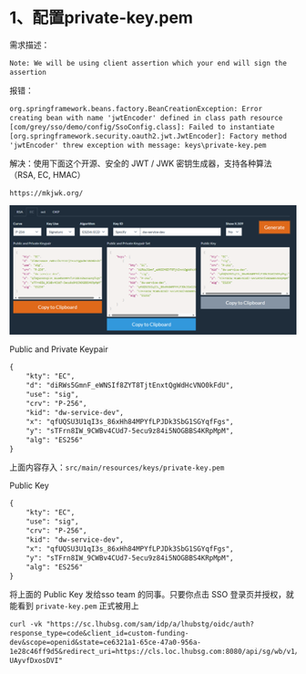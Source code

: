 

# 1、配置private-key.pem

需求描述：

```
Note: We will be using client assertion which your end will sign the assertion
```

报错：

```
org.springframework.beans.factory.BeanCreationException: Error creating bean with name 'jwtEncoder' defined in class path resource [com/grey/sso/demo/config/SsoConfig.class]: Failed to instantiate [org.springframework.security.oauth2.jwt.JwtEncoder]: Factory method 'jwtEncoder' threw exception with message: keys\private-key.pem
```

解决：使用下面这个开源、安全的 JWT / JWK 密钥生成器，支持各种算法（RSA, EC, HMAC）

```
https://mkjwk.org/
```

![](./pics/001.png)

Public and Private Keypair

```
{
    "kty": "EC",
    "d": "diRWs5GmnF_eWNSIf8ZYT8TjtEnxtQgWdHcVNO0kFdU",
    "use": "sig",
    "crv": "P-256",
    "kid": "dw-service-dev",
    "x": "qfUQSU3U1qI3s_86xHh84MPYfLPJDk3SbG1SGYqfFgs",
    "y": "sTFrn8IW_9CWBv4CUd7-5ecu9z84i5NOGBBS4KRpMpM",
    "alg": "ES256"
}
```

上面内容存入：`src/main/resources/keys/private-key.pem`

Public Key

```
{
    "kty": "EC",
    "use": "sig",
    "crv": "P-256",
    "kid": "dw-service-dev",
    "x": "qfUQSU3U1qI3s_86xHh84MPYfLPJDk3SbG1SGYqfFgs",
    "y": "sTFrn8IW_9CWBv4CUd7-5ecu9z84i5NOGBBS4KRpMpM",
    "alg": "ES256"
}
```

将上面的 Public Key 发给sso team 的同事。只要你点击 SSO 登录页并授权，就能看到 `private-key.pem` 正式被用上



```
curl -vk "https://sc.lhubsg.com/sam/idp/a/lhubstg/oidc/auth?response_type=code&client_id=custom-funding-dev&scope=openid&state=ce6321a1-65ce-47a0-956a-1e28c46ff9d5&redirect_uri=https://cls.loc.lhubsg.com:8080/api/sg/wb/v1/common/oidc/callback&nonce=PFmvVQG9rvO6NEcjHSYBEewMbAe9O1-UAyvfDxosDVI"
```


